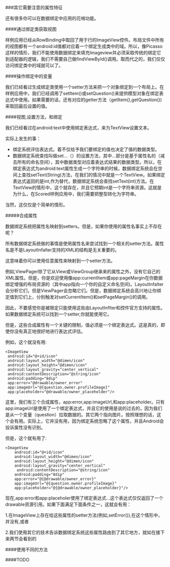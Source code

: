 ###其它需要注意的属性特征

还有很多你可以在数据绑定中应用的花哨功能。

####通过绑定类获取视图

样例应用已经从RowBinding中取回了用于行的ImageView控件。布局文件中所有的视图都有一个android:id值都对应着一个绑定生成类中的域。所以，像Picasso这样的情形，我们不能使用数据绑定来填充Imageview并必须采取传统的绑定它到适配器的逻辑，我们不需要自己做findViewById()调用。取而代之的，我们仅仅访问绑定类中的域就可以了。

####操作绑定中的变量

我们已经看过生成绑定类使用一个setter方法来把一个对象绑定到一个布局上。在样例应用中，我们已经调用了setItem()或setQuestion()来提供模型对象在绑定表达式中使用。如果需要的话，还有对应的getter方法（getItem(),getQuestion())来取回最后设置的值。

####视图,设置方法，和绑定

我们已经看过在android:text中使用绑定表达式，来为TextView设置文本。

实际上发生的事：

* 绑定系统评估表达式。着不仅给予我们要绑定的值也决定了值的数据类型。
* 数据绑定系统查找叫做set...（）的设置方法，其中...部分是基于属性名的（减去所有的命名空间），其中数据类型对应着表达式结果的数据类型。所以，在绑定表达式为android:text属性生成一个字符串的时候，数据绑定系统会在空间上查找setText(String)方法，在我们的情况中就是一个TextView。如果绑定表达式返回的是int,作为替代，数据绑定系统会查找setText(int)方法。在TextView的情形中，这个就存在，并且它预期int是一个字符串资源。这就是为什么，在Scored样例应用中，我们需要把整型转化为字符串。

当然，这仅仅是个简单的情形。

#####合成属性

数据绑定系统把属性名映射到setters。但是，如果你使用的属性名事实上不存在呢？

所有数据绑定系统做的事情是使用属性名来尝试找到一个相关的setter方法。属性名是不是LayoutInfalter支持的XML的结构是无关重要的。

这意味着你可以使用任意属性来映射到一个setter方法。

例如,ViewPager除了它从View或ViewGroup继承来的属性之外，没有它自己的XML属性。但是，你是欢迎使用像app:currentItem或app:pageMargin在你数据绑定增强的布局资源的（其中app指向一个你的自定义命名空间)。LayoutInfalter会分析它们，但是ViewPager会忽略它们。但是，数据绑定系统会高兴地让你绑定值到它们上，分别触发对setCurrentItem()和setPageMargin()的调用。

因此，不要感觉你是被限定只能使用这些由LayoutInflter和控件官方支持的属性。如果数据绑定系统可以找到一个setter,你就能使用它。

但是，这些合成属性有一个关键的限制，值必须是一个绑定表达式。这是真的，即使你没有真正地很好地进行表达式评估。

例如，这个就没有用:

	<ImageView
	 android:id="@+id/icon"
	 android:layout_width="@dimen/icon"
	 android:layout_height="@dimen/icon"
	 android:layout_gravity="center_vertical"
	 android:contentDescription="@string/icon"
	 android:padding="8dip"
	 app:error="@drawable/owner_error"
	 app:imageUrl="@{question.owner.profileImage}"
	 app:placeholder="@drawable/owner_placeholder"/>
	 
这里，我们有三个合成属性，app:error,app:imageUrl,和app:placeholder。只有app:imageUrl是使用了一个绑定表达式，并且它的使用是说的过去的，因为我们是从一个变量（question）拉取数据的。其它两个指向图片。按照理想的话，这个会有用。实际上，它并没有用，因为绑定系统忽略了这个属性，并且Android会投诉属性没有识别。

但是，这个就有用了:

	<ImageView
 		android:id="@+id/icon"
 		android:layout_width="@dimen/icon"
 		android:layout_height="@dimen/icon"
 		android:layout_gravity="center_vertical"
		 android:contentDescription="@string/icon"
 		android:padding="8dip"
 		app:error="@{@drawable/owner_error}"
 		app:imageUrl="@{question.owner.profileImage}"
 		app:placeholder="@{@drawable/owner_placeholder}"/>
 
现在,app:error和app:placeholer使用了绑定表达式...这个表达式仅仅返回了一个drawable资源引用。如果下面满足下面条件之一，这就会有用：
	 
1.在ImageView上存在给这些属性的setter方法(例如,setError()),在这个情形中，并没有,或者

2.我们使用其它的技术告诉数据绑定系统这些属性路由到了其它地方，就如在接下来两节会看到的

####使用不同的方法

####TODO


